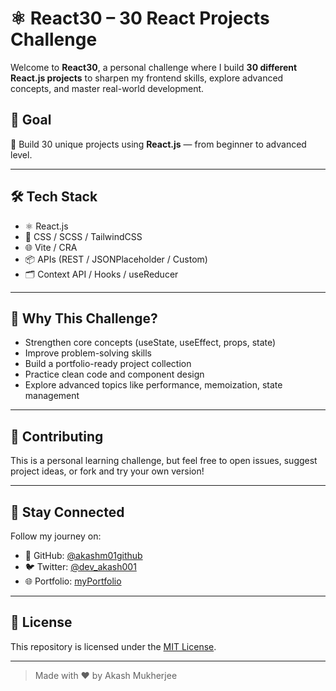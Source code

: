 # ⚛️ React30 – 30 React Projects Challenge

Welcome to **React30**, a personal challenge where I build **30 different React.js projects** to sharpen my frontend skills, explore advanced concepts, and master real-world development.

## 🚀 Goal

🎯 Build 30 unique projects using **React.js** — from beginner to advanced level.

---

## 🛠️ Tech Stack

- ⚛️ React.js
- 💅 CSS / SCSS / TailwindCSS
- 🌐 Vite / CRA
- 📦 APIs (REST / JSONPlaceholder / Custom)
- 🗂️ Context API / Hooks / useReducer



---



## 📌 Why This Challenge?

- Strengthen core concepts (useState, useEffect, props, state)
- Improve problem-solving skills
- Build a portfolio-ready project collection
- Practice clean code and component design
- Explore advanced topics like performance, memoization, state management

---



## 🙌 Contributing

This is a personal learning challenge, but feel free to open issues, suggest project ideas, or fork and try your own version!


---

## 📣 Stay Connected

Follow my journey on:

- 🐙 GitHub: [@akashm01github](https://github.com/akashm01github)
- 🐦 Twitter: [@dev_akash001](https://twitter.com/dev_akash001)
- 🌐 Portfolio: [myPortfolio](https://akash-mukherjee.netlify.app/)

---

## 📄 License

This repository is licensed under the [MIT License](LICENSE).

---

> Made with ❤️ by Akash Mukherjee
